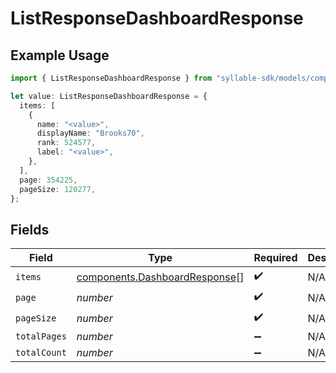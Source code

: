 # ListResponseDashboardResponse

## Example Usage

```typescript
import { ListResponseDashboardResponse } from "syllable-sdk/models/components";

let value: ListResponseDashboardResponse = {
  items: [
    {
      name: "<value>",
      displayName: "Brooks70",
      rank: 524577,
      label: "<value>",
    },
  ],
  page: 354225,
  pageSize: 120277,
};
```

## Fields

| Field                                                                          | Type                                                                           | Required                                                                       | Description                                                                    |
| ------------------------------------------------------------------------------ | ------------------------------------------------------------------------------ | ------------------------------------------------------------------------------ | ------------------------------------------------------------------------------ |
| `items`                                                                        | [components.DashboardResponse](../../models/components/dashboardresponse.md)[] | :heavy_check_mark:                                                             | N/A                                                                            |
| `page`                                                                         | *number*                                                                       | :heavy_check_mark:                                                             | N/A                                                                            |
| `pageSize`                                                                     | *number*                                                                       | :heavy_check_mark:                                                             | N/A                                                                            |
| `totalPages`                                                                   | *number*                                                                       | :heavy_minus_sign:                                                             | N/A                                                                            |
| `totalCount`                                                                   | *number*                                                                       | :heavy_minus_sign:                                                             | N/A                                                                            |